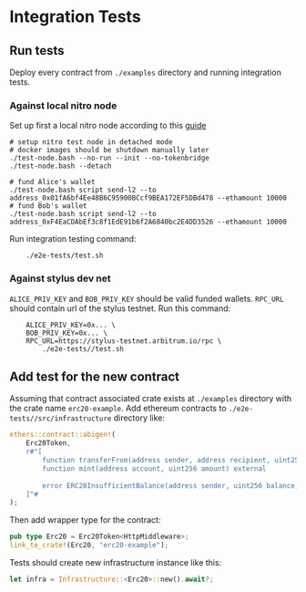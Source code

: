 # Integration Tests

## Run tests

Deploy every contract from `./examples` directory and running integration tests.

### Against local nitro node

Set up first a local nitro node according to
this [guide](https://github.com/OffchainLabs/nitro-testnode/blob/release/README.md)

```terminal
# setup nitro test node in detached mode
# docker images should be shutdown manually later
./test-node.bash --no-run --init --no-tokenbridge
./test-node.bash --detach

# fund Alice's wallet
./test-node.bash script send-l2 --to address_0x01fA6bf4Ee48B6C95900BCcf9BEA172EF5DBd478 --ethamount 10000
# fund Bob's wallet
./test-node.bash script send-l2 --to address_0xF4EaCDAbEf3c8f1EdE91b6f2A6840bc2E4DD3526 --ethamount 10000
```

Run integration testing command:

```terminal
    ./e2e-tests/test.sh
```

### Against stylus dev net

`ALICE_PRIV_KEY` and `BOB_PRIV_KEY` should be valid funded wallets.
`RPC_URL` should contain url of the stylus testnet.
Run this command:

```terminal
    ALICE_PRIV_KEY=0x... \
    BOB_PRIV_KEY=0x... \
    RPC_URL=https://stylus-testnet.arbitrum.io/rpc \
        ./e2e-tests//test.sh
```

## Add test for the new contract

Assuming that contract associated crate exists at `./examples` directory
with the crate name `erc20-example`.
Add ethereum contracts to `./e2e-tests//src/infrastructure` directory like:

```rust
ethers::contract::abigen!(
    Erc20Token,
    r#"[
        function transferFrom(address sender, address recipient, uint256 amount) external returns (bool)
        function mint(address account, uint256 amount) external
        
        error ERC20InsufficientBalance(address sender, uint256 balance, uint256 needed)
    ]"#
);
```

Then add wrapper type for the contract:

```rust
pub type Erc20 = Erc20Token<HttpMiddleware>;
link_to_crate!(Erc20, "erc20-example");
```

Tests should create new infrastructure instance like this:

```rust
let infra = Infrastructure::<Erc20>::new().await?;
```